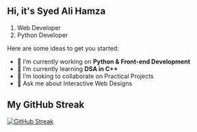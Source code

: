 ## Hi, it's Syed Ali Hamza

<!-- **SyedAliHamzaBukhari/SyedAliHamzaBukhari** is a ✨ _special_ ✨ repository because its `README.md` (this file) appears on your GitHub profile. -->

1. Web Developer 
2. Python Developer


Here are some ideas to get you started:

- 🔭 I’m currently working on **Python & Front-end Development**
- 🌱 I’m currently learning **DSA in C++**
- 👯 I’m looking to collaborate on Practical Projects
- 💬 Ask me about Interactive Web Designs

## My GitHub Streak
  [![GitHub Streak](https://streak-stats.demolab.com/?user=SyedAliHamzaBukhari&theme=dark)](https://git.io/streak-stats)
</div>